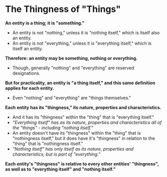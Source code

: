 # The Thingness of "Things"

**An entity is a thing; it is "something."**
* An entity is not "nothing," unless it is "nothing itself," which is itself also an entity.
* An entity is not "everything," unless it is "everything itself," which is itself an entity.

**Therefore: an entity may be something, nothing or everything.**
* Though, generally "nothing" and "everything" are reserved designations.

**But for practicality, an entity is "a thing itself," and this same definition applies for each entity.**
* Even "nothing" and "everything" are "things themselves."

**Each entity has its "thingness," its nature, properties and characteristics.**
* And it has its "thingness" within the "thing" that is "everything itself."
* *"Everything itself" has as its nature, properties and characteristics all of the "things" - including "nothing itself."*
* An entity doesn't have its "thingness" within the "thing" that is "nothingness itself," but it does have it's "thingness" in relation to the "thing" that is "nothingness itself."
* *"Nothing itself" has only itself as its nature, properties and characteristics, but is part of "everything."*

**Each entity's "thingness" is relative to every other entities' "thingness", as well as to "everything itself" and "nothing itself."** 

